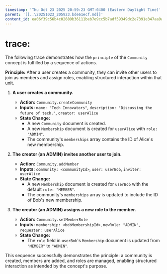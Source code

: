 ```yaml
---
timestamp: 'Thu Oct 23 2025 20:59:23 GMT-0400 (Eastern Daylight Time)'
parent: '[[..\20251023_205923.bde61ecf.md]]'
content_id: ea06f39c56b4c02689b36111beb7e9cc5b7adf59349dc2e7391e347aa9a32dd6
---
```


# trace:

The following trace demonstrates how the `principle` of the `Community` concept is fulfilled by a sequence of actions.

**Principle:** After a user creates a community, they can invite other users to join as members and assign roles, enabling structured interaction within that unit.

1. **A user creates a community.**
   * **Action:** `Community.createCommunity`
   * **Inputs:** `name: "Tech Innovators"`, `description: "Discussing the future of tech."`, `creator: userAlice`
   * **State Change:**
     * A new `Community` document is created.
     * A new `Membership` document is created for `userAlice` with `role: "ADMIN"`.
     * The community's `memberships` array contains the ID of Alice's new membership.

2. **The creator (an ADMIN) invites another user to join.**
   * **Action:** `Community.addMember`
   * **Inputs:** `community: <communityId>`, `user: userBob`, `inviter: userAlice`
   * **State Change:**
     * A new `Membership` document is created for `userBob` with the default `role: "MEMBER"`.
     * The community's `memberships` array is updated to include the ID of Bob's new membership.

3. **The creator (an ADMIN) assigns a new role to the member.**
   * **Action:** `Community.setMemberRole`
   * **Inputs:** `membership: <bobMembershipId>`, `newRole: "ADMIN"`, `requester: userAlice`
   * **State Change:**
     * The `role` field in `userBob`'s `Membership` document is updated from `"MEMBER"` to `"ADMIN"`.

This sequence successfully demonstrates the principle: a community is created, members are added, and roles are managed, enabling structured interaction as intended by the concept's purpose.
